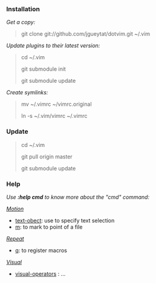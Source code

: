 ### Installation

*Get a copy:*

> git clone git://github.com/jgueytat/dotvim.git ~/.vim

*Update plugins to their latest version:*

> cd ~/.vim
>
> git submodule init
>
> git submodule update

*Create symlinks:*

> mv ~/.vimrc ~/vimrc.original
>
> ln -s ~/.vim/vimrc ~/.vimrc

### Update

> cd ~/.vim
>
> git pull origin master
>
> git submodule update

### Help

*Use **:help cmd** to know more about the "cmd" command:*

*[Motion](http://vimdoc.sourceforge.net/htmldoc/motion.html)*

- [text-obect](http://vimdoc.sourceforge.net/htmldoc/motion.html#text-objects): use to specify text selection
- [m](http://vimdoc.sourceforge.net/htmldoc/motion.html#mark): to mark to point of a file

*[Repeat](http://vimdoc.sourceforge.net/htmldoc/repeat.html)*

- [q](http://vimdoc.sourceforge.net/htmldoc/repeat.html#complex-repeat): to register macros

*[Visual](http://vimdoc.sourceforge.net/htmldoc/visual.html)*

- [visual-operators](http://vimdoc.sourceforge.net/htmldoc/visual.html#visual-operators) : ...

